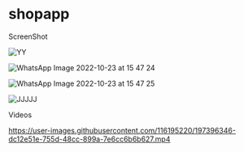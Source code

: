 # shopapp

ScreenShot 

![YY](https://user-images.githubusercontent.com/116195220/197396284-fae4ce2e-7d1c-4051-899a-8df780c1c832.jpg)

![WhatsApp Image 2022-10-23 at 15 47 24](https://user-images.githubusercontent.com/116195220/197396287-882f84d1-396f-4fd6-9f1c-61f06cdd42cd.jpg)

![WhatsApp Image 2022-10-23 at 15 47 25](https://user-images.githubusercontent.com/116195220/197396289-848d871f-22d1-48b4-8278-36534f3067e4.jpg)

![JJJJJ](https://user-images.githubusercontent.com/116195220/197396291-a4dcf0c3-69f1-406e-a166-dc305179b3c3.jpg)



Videos

https://user-images.githubusercontent.com/116195220/197396346-dc12e51e-755d-48cc-899a-7e6cc6b6b627.mp4

